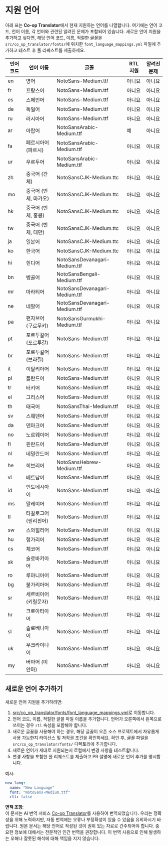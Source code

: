 <!--
CO_OP_TRANSLATOR_METADATA:
{
  "original_hash": "b4ed48f23ec418b31e90a02fe629fcde",
  "translation_date": "2025-07-03T07:11:13+00:00",
  "source_file": "getting_started/supported-languages.md",
  "language_code": "ko"
}
-->
# 지원 언어

아래 표는 **Co-op Translator**에서 현재 지원하는 언어를 나열합니다. 여기에는 언어 코드, 언어 이름, 각 언어와 관련된 알려진 문제가 포함되어 있습니다. 새로운 언어 지원을 추가하고 싶다면, 해당 언어 코드, 이름, 적절한 글꼴을 `src/co_op_translator/fonts/`에 위치한 `font_language_mappings.yml` 파일에 추가하고 테스트 후 풀 리퀘스트를 제출하세요.

| 언어 코드 | 언어 이름              | 글꼴                              | RTL 지원 | 알려진 문제 |
|-----------|------------------------|-----------------------------------|----------|-------------|
| en        | 영어                   | NotoSans-Medium.ttf               | 아니요   | 아니요      |
| fr        | 프랑스어               | NotoSans-Medium.ttf               | 아니요   | 아니요      |
| es        | 스페인어               | NotoSans-Medium.ttf               | 아니요   | 아니요      |
| de        | 독일어                 | NotoSans-Medium.ttf               | 아니요   | 아니요      |
| ru        | 러시아어               | NotoSans-Medium.ttf               | 아니요   | 아니요      |
| ar        | 아랍어                 | NotoSansArabic-Medium.ttf         | 예       | 아니요      |
| fa        | 페르시아어 (파르시)    | NotoSansArabic-Medium.ttf         | 아니요   | 아니요      |
| ur        | 우르두어               | NotoSansArabic-Medium.ttf         | 아니요   | 아니요      |
| zh        | 중국어 (간체)          | NotoSansCJK-Medium.ttc            | 아니요   | 아니요      |
| mo        | 중국어 (번체, 마카오)  | NotoSansCJK-Medium.ttc            | 아니요   | 아니요      |
| hk        | 중국어 (번체, 홍콩)    | NotoSansCJK-Medium.ttc            | 아니요   | 아니요      |
| tw        | 중국어 (번체, 대만)    | NotoSansCJK-Medium.ttc            | 아니요   | 아니요      |
| ja        | 일본어                 | NotoSansCJK-Medium.ttc            | 아니요   | 아니요      |
| ko        | 한국어                 | NotoSansCJK-Medium.ttc            | 아니요   | 아니요      |
| hi        | 힌디어                 | NotoSansDevanagari-Medium.ttf     | 아니요   | 아니요      |
| bn        | 벵골어                 | NotoSansBengali-Medium.ttf        | 아니요   | 아니요      |
| mr        | 마라티어               | NotoSansDevanagari-Medium.ttf     | 아니요   | 아니요      |
| ne        | 네팔어                 | NotoSansDevanagari-Medium.ttf     | 아니요   | 아니요      |
| pa        | 펀자브어 (구르무키)    | NotoSansGurmukhi-Medium.ttf       | 아니요   | 아니요      |
| pt        | 포르투갈어 (포르투갈)  | NotoSans-Medium.ttf               | 아니요   | 아니요      |
| br        | 포르투갈어 (브라질)    | NotoSans-Medium.ttf               | 아니요   | 아니요      |
| it        | 이탈리아어             | NotoSans-Medium.ttf               | 아니요   | 아니요      |
| pl        | 폴란드어               | NotoSans-Medium.ttf               | 아니요   | 아니요      |
| tr        | 터키어                 | NotoSans-Medium.ttf               | 아니요   | 아니요      |
| el        | 그리스어               | NotoSans-Medium.ttf               | 아니요   | 아니요      |
| th        | 태국어                 | NotoSansThai-Medium.ttf           | 아니요   | 아니요      |
| sv        | 스웨덴어               | NotoSans-Medium.ttf               | 아니요   | 아니요      |
| da        | 덴마크어               | NotoSans-Medium.ttf               | 아니요   | 아니요      |
| no        | 노르웨이어             | NotoSans-Medium.ttf               | 아니요   | 아니요      |
| fi        | 핀란드어               | NotoSans-Medium.ttf               | 아니요   | 아니요      |
| nl        | 네덜란드어             | NotoSans-Medium.ttf               | 아니요   | 아니요      |
| he        | 히브리어               | NotoSansHebrew-Medium.ttf         | 아니요   | 아니요      |
| vi        | 베트남어               | NotoSans-Medium.ttf               | 아니요   | 아니요      |
| id        | 인도네시아어           | NotoSans-Medium.ttf               | 아니요   | 아니요      |
| ms        | 말레이어               | NotoSans-Medium.ttf               | 아니요   | 아니요      |
| tl        | 타갈로그어 (필리핀어)  | NotoSans-Medium.ttf               | 아니요   | 아니요      |
| sw        | 스와힐리어             | NotoSans-Medium.ttf               | 아니요   | 아니요      |
| hu        | 헝가리어               | NotoSans-Medium.ttf               | 아니요   | 아니요      |
| cs        | 체코어                 | NotoSans-Medium.ttf               | 아니요   | 아니요      |
| sk        | 슬로바키아어           | NotoSans-Medium.ttf               | 아니요   | 아니요      |
| ro        | 루마니아어             | NotoSans-Medium.ttf               | 아니요   | 아니요      |
| bg        | 불가리아어             | NotoSans-Medium.ttf               | 아니요   | 아니요      |
| sr        | 세르비아어 (키릴문자)  | NotoSans-Medium.ttf               | 아니요   | 아니요      |
| hr        | 크로아티아어           | NotoSans-Medium.ttf               | 아니요   | 아니요      |
| sl        | 슬로베니아어           | NotoSans-Medium.ttf               | 아니요   | 아니요      |
| uk        | 우크라이나어           | NotoSans-Medium.ttf               | 아니요   | 아니요      |
| my        | 버마어 (미얀마)        | NotoSans-Medium.ttf               | 아니요   | 아니요      |

## 새로운 언어 추가하기

새로운 언어 지원을 추가하려면:

1. [src/co_op_translator/fonts/font_language_mappings.yml](https://github.com/Azure/co-op-translator/blob/main/src/co_op_translator/fonts/font_language_mappings.yml)로 이동합니다.
2. 언어 코드, 이름, 적절한 글꼴 파일 이름을 추가합니다. 언어가 오른쪽에서 왼쪽으로 쓰이는 경우 `rtl` 속성을 포함해야 합니다.
3. 새로운 글꼴을 사용해야 하는 경우, 해당 글꼴이 오픈 소스 프로젝트에서 자유롭게 사용 가능한지 라이선스 및 저작권 조건을 확인하세요. 확인 후, 글꼴 파일을 `src/co_op_translator/fonts/` 디렉토리에 추가합니다.
4. 새로운 언어가 제대로 지원되는지 로컬에서 변경 사항을 테스트합니다.
5. 변경 사항을 포함한 풀 리퀘스트를 제출하고 PR 설명에 새로운 언어 추가를 명시합니다.

예시:

```yaml
new_lang:
  name: "New Language"
  font: "NotoSans-Medium.ttf"
  rtl: false
```

**면책 조항**:  
이 문서는 AI 번역 서비스 [Co-op Translator](https://github.com/Azure/co-op-translator)를 사용하여 번역되었습니다. 우리는 정확성을 위해 노력하지만, 자동 번역에는 오류나 부정확성이 있을 수 있음을 유의하시기 바랍니다. 원본 문서는 해당 언어로 작성된 것이 권위 있는 자료로 간주되어야 합니다. 중요한 정보에 대해서는 전문적인 인간 번역을 권장합니다. 이 번역 사용으로 인해 발생하는 오해나 잘못된 해석에 대해 책임을 지지 않습니다.